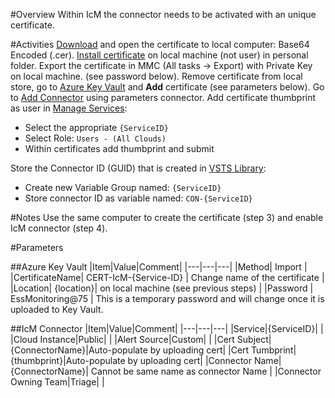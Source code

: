 #Overview
Within IcM the connector needs to be activated with an unique certificate.

#Activities
[Download](https://ssladminhre/) and open the certificate to local computer: Base64 Encoded (.cer).
[Install certificate](https://microsoft.sharepoint.com/sites/itweb/faq/identity/Pages/Installing-SSL-Certificates.aspx) on local machine (not user) in personal folder.
Export the certificate in MMC (All tasks -> Export) with Private Key on local machine. (see password below).
Remove certificate from local store, go to [Azure Key Vault](https://ms.portal.azure.com/#resource/subscriptions/16b26395-68e3-45e2-81c1-54729c26aba8/resourceGroups/SecureResources/providers/Microsoft.KeyVault/vaults/KVL-PROD-Certificates/certificates) and **Add** certificate (see parameters below).
Go to [Add Connector](https://icm.ad.msft.net/imp/v3/administration/connectoronboarding) using parameters connector.
Add certificate thumbprint as user in [Manage Services](https://icm.ad.msft.net/imp/ManageTenants.aspx):

- Select the appropriate `{ServiceID}`
- Select Role: `Users - (All Clouds)`
- Within certificates add thumbprint and submit

Store the Connector ID (GUID) that is created in [VSTS Library](https://easplatform.visualstudio.com/Monitoring/_library?itemType=VariableGroups):

- Create new Variable Group named: `{ServiceID}`
- Store connector ID as variable named: `CON-{ServiceID}`


#Notes
Use the same computer to create the certificate (step 3) and enable IcM connector (step 4).

#Parameters

##Azure Key Vault
|Item|Value|Comment|
|---|---|---|
|Method| Import |
|CertificateName| CERT-IcM-{Service-ID} | Change name of the certificate |
|Location| {location}| on local machine (see previous steps) |
|Password | EssMonitoring@75 | This is a temporary password and will change once it is uploaded to Key Vault.

##IcM Connector
|Item|Value|Comment|
|---|---|---|
|Service|{ServiceID}| |
|Cloud Instance|Public| |
|Alert Source|Custom| |
|Cert Subject|{ConnectorName}|Auto-populate by uploading cert|
|Cert Tumbprint|{thumbprint}|Auto-populate by uploading cert|
|Connector Name|{ConnectorName}| Cannot be same name as connector Name |
|Connector Owning Team|Triage| |
